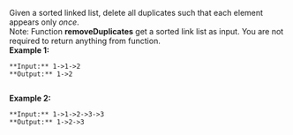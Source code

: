 Given a sorted linked list, delete all duplicates such that each element appears only _once_. <br>
Note: Function **removeDuplicates** get a sorted link list as input. You are not required to return anything from function.
 <br>
**Example 1:**

```
**Input:** 1->1->2
**Output:** 1->2


```

**Example 2:**

```
**Input:** 1->1->2->3->3
**Output:** 1->2->3
```